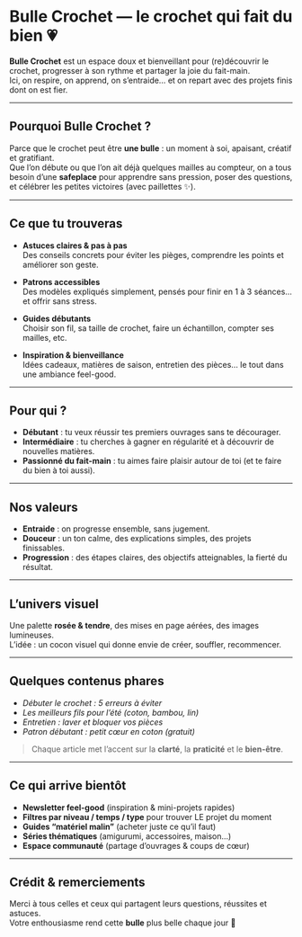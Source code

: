 # Bulle Crochet — le crochet qui fait du bien 💗

**Bulle Crochet** est un espace doux et bienveillant pour (re)découvrir le crochet, progresser à son rythme et partager la joie du fait-main.  
Ici, on respire, on apprend, on s’entraide… et on repart avec des projets finis dont on est fier.

---

## Pourquoi Bulle Crochet ?

Parce que le crochet peut être **une bulle** : un moment à soi, apaisant, créatif et gratifiant.  
Que l’on débute ou que l’on ait déjà quelques mailles au compteur, on a tous besoin d’une **safeplace** pour apprendre sans pression, poser des questions, et célébrer les petites victoires (avec paillettes ✨).

---

## Ce que tu trouveras

- **Astuces claires & pas à pas**  
  Des conseils concrets pour éviter les pièges, comprendre les points et améliorer son geste.

- **Patrons accessibles**  
  Des modèles expliqués simplement, pensés pour finir en 1 à 3 séances… et offrir sans stress.

- **Guides débutants**  
  Choisir son fil, sa taille de crochet, faire un échantillon, compter ses mailles, etc.

- **Inspiration & bienveillance**  
  Idées cadeaux, matières de saison, entretien des pièces… le tout dans une ambiance feel-good.

---

## Pour qui ?

- **Débutant** : tu veux réussir tes premiers ouvrages sans te décourager.  
- **Intermédiaire** : tu cherches à gagner en régularité et à découvrir de nouvelles matières.  
- **Passionné du fait-main** : tu aimes faire plaisir autour de toi (et te faire du bien à toi aussi).

---

## Nos valeurs

- **Entraide** : on progresse ensemble, sans jugement.  
- **Douceur** : un ton calme, des explications simples, des projets finissables.  
- **Progression** : des étapes claires, des objectifs atteignables, la fierté du résultat.

---

## L’univers visuel

Une palette **rosée & tendre**, des mises en page aérées, des images lumineuses.  
L’idée : un cocon visuel qui donne envie de créer, souffler, recommencer.

---

## Quelques contenus phares

- *Débuter le crochet : 5 erreurs à éviter*  
- *Les meilleurs fils pour l’été (coton, bambou, lin)*  
- *Entretien : laver et bloquer vos pièces*  
- *Patron débutant : petit cœur en coton (gratuit)*

> Chaque article met l’accent sur la **clarté**, la **praticité** et le **bien-être**.

---

## Ce qui arrive bientôt

- **Newsletter feel-good** (inspiration & mini-projets rapides)  
- **Filtres par niveau / temps / type** pour trouver LE projet du moment  
- **Guides “matériel malin”** (acheter juste ce qu’il faut)  
- **Séries thématiques** (amigurumi, accessoires, maison…)  
- **Espace communauté** (partage d’ouvrages & coups de cœur)

---


## Crédit & remerciements

Merci à tous celles et ceux qui partagent leurs questions, réussites et astuces.  
Votre enthousiasme rend cette **bulle** plus belle chaque jour 💞
